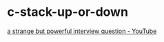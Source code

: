 c-stack-up-or-down
==================
[a strange but powerful interview question - YouTube](https://www.youtube.com/watch?v=V2h_hJ5MSpY)
